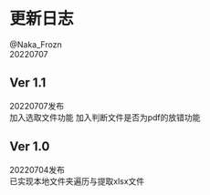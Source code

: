 # 更新日志
@Naka_Frozn  
20220707  

## Ver 1.1  
20220707发布  
加入选取文件功能
加入判断文件是否为pdf的放错功能

## Ver 1.0
20220704发布  
已实现本地文件夹遍历与提取xlsx文件